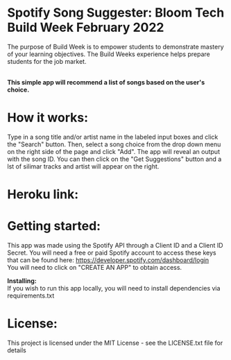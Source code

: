 # Spotify Song Suggester: Bloom Tech Build Week February 2022

The purpose of Build Week is to empower students to demonstrate mastery of your learning objectives. The Build Weeks experience helps prepare students for the job market.

<br>
<b>This simple app will recommend a list of songs based on the user's choice. </b>

# How it works:

Type in a song title and/or artist name in the labeled input boxes and click the "Search" button. Then, select a song choice from the drop down menu on the right side of the page and click "Add". The app will reveal an output with the song ID. You can then click on the "Get Suggestions" button and a lst of silimar tracks and artist will appear on the right. 

# Heroku link:



# Getting started:

This app was made using the Spotify API through a Client ID and a Client ID Secret. You will need a free or paid Spotify account to access these keys that can be found here: https://developer.spotify.com/dashboard/login <br>
You will need to click on "CREATE AN APP" to obtain access. 

<b>Installing:</b><br>
If you wish to run this app locally, you will need to install dependencies via requirements.txt


# License: 
This project is licensed under the MIT License - see the LICENSE.txt file for details

